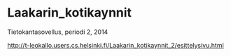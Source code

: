 Laakarin_kotikaynnit
====================

Tietokantasovellus, periodi 2, 2014

http://t-leokallo.users.cs.helsinki.fi/Laakarin_kotikaynnit_2/esittelysivu.html
